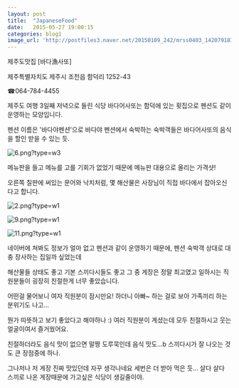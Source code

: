 ```yaml
---
layout: post
title:  "JapaneseFood"
date:   2015-05-27 19:00:15
categories: blog1
image_url: 'http://postfiles3.naver.net/20150109_242/mrss0403_1420791814728O3Xu4_PNG/0.png?type=w3'
---
```


제주도맛집 [바다漁사또]

제주특별자치도 제주시 조천읍 함덕리 1252-43

☎064-784-4455





제주도 여행 3일째 저녁으로 들린 식당 바다어사또는 함덕에 있는 횟집으로 펜션도 같이 운영하는 모양입니다.

펜션 이름은 '바다야펜션'으로 바다야 펜션에서 숙박하는 숙박객들은 바다어사또의 음식을 할인 받을 수 있는 듯.


![6.png?type=w3](http://postfiles9.naver.net/20150109_104/mrss0403_14207918188305RqgU_PNG/6.png?type=w3)






메뉴판을 들고 메뉴를 고를 기회가 없었기 때문에 메뉴판 대용으로 올리는 가격샷!

오른쪽 칠판에 써있는 문어와 낙치처럼, 몇 해산물은 사장님이 직접 바다에서 잡아오신다고 합니다.




![2.png?type=w1](http://postfiles1.naver.net/20150109_128/mrss0403_1420791816077FKNf5_PNG/2.png?type=w1)




![9.png?type=w1](http://postfiles3.naver.net/20150109_82/mrss0403_1420791820179GctF1_PNG/9.png?type=w1)




![11.png?type=w1](http://postfiles9.naver.net/20150109_8/mrss0403_1420791821312sh1SD_PNG/11.png?type=w1)


네이버에 쳐봐도 정보가 얼마 없고 펜션과 같이 운영하기 때문에, 펜션 숙박객 상대로 대충 장사하는 집일까 싶었는데

해산물들 상태도 좋고 기본 스끼다시들도 좋고 그 중 게장은 정말 최고였고 일하시는 직원분들이 굉장히 친절한게 너무 좋았습니다.

어떤걸 물어보니 여자 직원분이 잠시만요! 하더니 아빠~ 하는 걸로 보아 가족끼리 하는 분위기도 나고...

뭔가 따뜻하고 보기 좋았다고 해야하나 :) 여러 직원분이 계셨는데 모두 친절하시고 웃는 얼굴이여서 즐거웠어요.

친절하더라도 음식 맛이 없으면 말짱 도루묵인데 음식 맛도...b 스끼다시가 잘 나오는 것도 큰 장점중에 하나.

그나저나 저 게장 진짜 맛있던데 자꾸 생각나네요 세번은 더 받아 먹은 듯... 살다 살다 스끼로 나온 게장때문에 가고싶은 식당이 생길줄이야.


